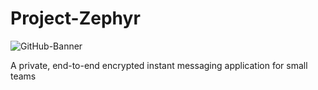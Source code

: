 # Project-Zephyr
![GitHub-Banner](https://github.com/zandervs/Project-Zephyr/assets/8268340/bbccb1e0-e464-4946-8a4a-da4fd8d63e1d)

A private, end-to-end encrypted instant messaging application for small teams
